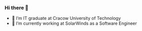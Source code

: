 ### Hi there 👋

- 🌱 I’m IT graduate at Cracow University of Technology
- 🔭 I’m currently working at SolarWinds as a Software Engineer
